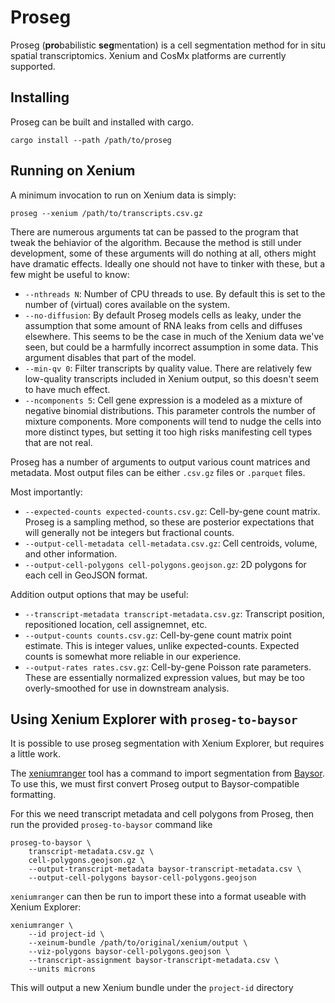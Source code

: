 
# Proseg

Proseg (**pro**babilistic **seg**mentation) is a cell segmentation method for in
situ spatial transcriptomics. Xenium and CosMx platforms are currently supported.


## Installing

Proseg can be built and installed with cargo.

```shell
cargo install --path /path/to/proseg
```

## Running on Xenium

A minimum invocation to run on Xenium data is simply:

```shell
proseg --xenium /path/to/transcripts.csv.gz
```
There are numerous arguments tat can be passed to the program that tweak the
behiavior of the algorithm. Because the method is still under development, some
of these arguments will do nothing at all, others might have dramatic effects.
Ideally one should not have to tinker with these, but a few might be useful to know:

  * `--nthreads N`: Number of CPU threads to use. By default this is set to the number of (virtual) cores available on the system.
  * `--no-diffusion`: By default Proseg models cells as leaky, under the assumption that some amount of RNA leaks from cells and diffuses elsewhere. This seems to be the case in much of the Xenium data we've seen, but could be a harmfully incorrect assumption in some data. This argument disables that part of the model.
  * `--min-qv 0`: Filter transcripts by quality value. There are relatively few low-quality transcripts included in Xenium output, so this doesn't seem to have much effect.
  * `--ncomponents 5`: Cell gene expression is a modeled as a mixture of negative binomial distributions. This parameter controls the number of mixture components. More components will tend to nudge the cells into more distinct types, but setting it too high risks manifesting cell types that are not real.

Proseg has a number of arguments to output various count matrices and metadata.
Most output files can be either `.csv.gz` files or `.parquet` files.

Most importantly:

  * `--expected-counts expected-counts.csv.gz`: Cell-by-gene count matrix. Proseg is a sampling method, so these are posterior expectations that will generally not be integers but fractional counts.
  * `--output-cell-metadata cell-metadata.csv.gz`: Cell centroids, volume, and other information.
  * `--output-cell-polygons cell-polygons.geojson.gz`: 2D polygons for each cell in GeoJSON format.

Addition output options that may be useful:
  * `--transcript-metadata transcript-metadata.csv.gz`: Transcript position, repositioned location, cell assignemnet, etc.
  * `--output-counts counts.csv.gz`: Cell-by-gene count matrix point estimate. This is integer values, unlike expected-counts. Expected counts is somewhat more reliable in our experience.
  * `--output-rates rates.csv.gz`: Cell-by-gene Poisson rate parameters. These are essentially normalized expression values, but may be too overly-smoothed for use in downstream analysis.


## Using Xenium Explorer with `proseg-to-baysor`

It is possible to use proseg segmentation with Xenium Explorer, but requires a
little work.

The [xeniumranger](https://www.10xgenomics.com/support/software/xenium-ranger) tool has a
command to import segmentation from [Baysor](https://github.com/kharchenkolab/Baysor). To use this,
we must first convert Proseg output to Baysor-compatible formatting.

For this we need transcript metadata and cell polygons from Proseg, then run the provided `proseg-to-baysor`
command like

```shell
proseg-to-baysor \
    transcript-metadata.csv.gz \
    cell-polygons.geojson.gz \
    --output-transcript-metadata baysor-transcript-metadata.csv \
    --output-cell-polygons baysor-cell-polygons.geojson
```

`xeniumranger` can then be run to import these into a format useable with Xenium Explorer:

```shell
xeniumranger \
    --id project-id \
    --xeinum-bundle /path/to/original/xenium/output \
    --viz-polygons baysor-cell-polygons.geojson \
    --transcript-assignment baysor-transcript-metadata.csv \
    --units microns
```

This will output a new Xenium bundle under the `project-id` directory

